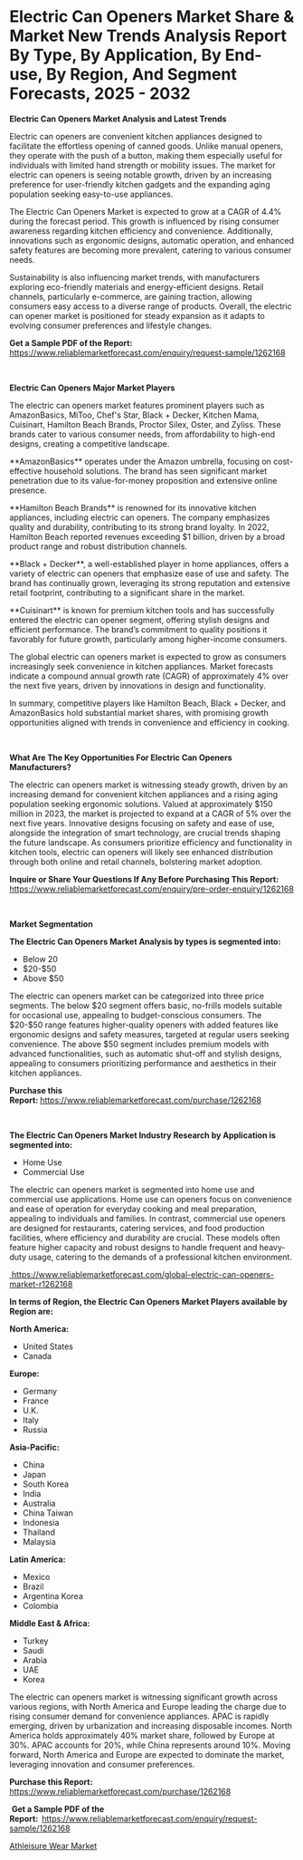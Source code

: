 <p><h1>Electric Can Openers Market Share & Market New Trends Analysis Report By Type, By Application, By End-use, By Region, And Segment Forecasts, 2025 - 2032</h1></p><p><strong>Electric Can Openers Market Analysis and Latest Trends</strong></p>
<p><p>Electric can openers are convenient kitchen appliances designed to facilitate the effortless opening of canned goods. Unlike manual openers, they operate with the push of a button, making them especially useful for individuals with limited hand strength or mobility issues. The market for electric can openers is seeing notable growth, driven by an increasing preference for user-friendly kitchen gadgets and the expanding aging population seeking easy-to-use appliances.</p><p>The Electric Can Openers Market is expected to grow at a CAGR of 4.4% during the forecast period. This growth is influenced by rising consumer awareness regarding kitchen efficiency and convenience. Additionally, innovations such as ergonomic designs, automatic operation, and enhanced safety features are becoming more prevalent, catering to various consumer needs. </p><p>Sustainability is also influencing market trends, with manufacturers exploring eco-friendly materials and energy-efficient designs. Retail channels, particularly e-commerce, are gaining traction, allowing consumers easy access to a diverse range of products. Overall, the electric can opener market is positioned for steady expansion as it adapts to evolving consumer preferences and lifestyle changes.</p></p>
<p><strong>Get a Sample PDF of the Report:&nbsp;</strong> <a href="https://www.reliablemarketforecast.com/enquiry/request-sample/1262168?utm_campaign=1833&utm_medium=2&utm_source=Github&utm_content=ia&utm_term=06022025&utm_id=electric-can-openers">https://www.reliablemarketforecast.com/enquiry/request-sample/1262168</a></p>
<p>&nbsp;</p>
<p><strong>Electric Can Openers Major Market Players</strong></p>
<p><p>The electric can openers market features prominent players such as AmazonBasics, MiToo, Chef's Star, Black + Decker, Kitchen Mama, Cuisinart, Hamilton Beach Brands, Proctor Silex, Oster, and Zyliss. These brands cater to various consumer needs, from affordability to high-end designs, creating a competitive landscape.</p><p>**AmazonBasics** operates under the Amazon umbrella, focusing on cost-effective household solutions. The brand has seen significant market penetration due to its value-for-money proposition and extensive online presence.</p><p>**Hamilton Beach Brands** is renowned for its innovative kitchen appliances, including electric can openers. The company emphasizes quality and durability, contributing to its strong brand loyalty. In 2022, Hamilton Beach reported revenues exceeding $1 billion, driven by a broad product range and robust distribution channels.</p><p>**Black + Decker**, a well-established player in home appliances, offers a variety of electric can openers that emphasize ease of use and safety. The brand has continually grown, leveraging its strong reputation and extensive retail footprint, contributing to a significant share in the market.</p><p>**Cuisinart** is known for premium kitchen tools and has successfully entered the electric can opener segment, offering stylish designs and efficient performance. The brand’s commitment to quality positions it favorably for future growth, particularly among higher-income consumers.</p><p>The global electric can openers market is expected to grow as consumers increasingly seek convenience in kitchen appliances. Market forecasts indicate a compound annual growth rate (CAGR) of approximately 4% over the next five years, driven by innovations in design and functionality.</p><p>In summary, competitive players like Hamilton Beach, Black + Decker, and AmazonBasics hold substantial market shares, with promising growth opportunities aligned with trends in convenience and efficiency in cooking.</p></p>
<p>&nbsp;</p>
<p><strong>What Are The Key Opportunities For Electric Can Openers Manufacturers?</strong></p>
<p><p>The electric can openers market is witnessing steady growth, driven by an increasing demand for convenient kitchen appliances and a rising aging population seeking ergonomic solutions. Valued at approximately $150 million in 2023, the market is projected to expand at a CAGR of 5% over the next five years. Innovative designs focusing on safety and ease of use, alongside the integration of smart technology, are crucial trends shaping the future landscape. As consumers prioritize efficiency and functionality in kitchen tools, electric can openers will likely see enhanced distribution through both online and retail channels, bolstering market adoption.</p></p>
<p><strong>Inquire or Share Your Questions If Any Before Purchasing This Report:</strong> <a href="https://www.reliablemarketforecast.com/enquiry/pre-order-enquiry/1262168?utm_campaign=1833&utm_medium=2&utm_source=Github&utm_content=ia&utm_term=06022025&utm_id=electric-can-openers">https://www.reliablemarketforecast.com/enquiry/pre-order-enquiry/1262168</a></p>
<p>&nbsp;</p>
<p><strong>Market Segmentation</strong></p>
<p><strong>The Electric Can Openers Market Analysis by types is segmented into:</strong></p>
<p><ul><li>Below 20</li><li>$20-$50</li><li>Above $50</li></ul></p>
<p><p>The electric can openers market can be categorized into three price segments. The below $20 segment offers basic, no-frills models suitable for occasional use, appealing to budget-conscious consumers. The $20-$50 range features higher-quality openers with added features like ergonomic designs and safety measures, targeted at regular users seeking convenience. The above $50 segment includes premium models with advanced functionalities, such as automatic shut-off and stylish designs, appealing to consumers prioritizing performance and aesthetics in their kitchen appliances.</p></p>
<p><strong>Purchase this Report:&nbsp;</strong><a href="https://www.reliablemarketforecast.com/purchase/1262168?utm_campaign=1833&utm_medium=2&utm_source=Github&utm_content=ia&utm_term=06022025&utm_id=electric-can-openers">https://www.reliablemarketforecast.com/purchase/1262168</a></p>
<p>&nbsp;</p>
<p><strong>The Electric Can Openers Market Industry Research by Application is segmented into:</strong></p>
<p><ul><li>Home Use</li><li>Commercial Use</li></ul></p>
<p><p>The electric can openers market is segmented into home use and commercial use applications. Home use can openers focus on convenience and ease of operation for everyday cooking and meal preparation, appealing to individuals and families. In contrast, commercial use openers are designed for restaurants, catering services, and food production facilities, where efficiency and durability are crucial. These models often feature higher capacity and robust designs to handle frequent and heavy-duty usage, catering to the demands of a professional kitchen environment.</p></p>
<p><a href="https://www.reliablemarketforecast.com/global-electric-can-openers-market-r1262168?utm_campaign=1833&utm_medium=2&utm_source=Github&utm_content=ia&utm_term=06022025&utm_id=electric-can-openers">&nbsp;https://www.reliablemarketforecast.com/global-electric-can-openers-market-r1262168</a></p>
<p><strong>In terms of Region, the Electric Can Openers Market Players available by Region are:</strong></p>
<p>
    <p> <strong> North America: </strong>
        <ul>
            <li>United States</li>
            <li>Canada</li>
        </ul>
        </p> 
    <p> <strong> Europe: </strong>
        <ul>
            <li>Germany</li>
            <li>France</li>
            <li>U.K.</li>
            <li>Italy</li>
            <li>Russia</li>
        </ul>
        </p> 
    <p> <strong> Asia-Pacific: </strong>
        <ul>
            <li>China</li>
            <li>Japan</li>
            <li>South Korea</li>
            <li>India</li>
            <li>Australia</li>
            <li>China Taiwan</li>
            <li>Indonesia</li>
            <li>Thailand</li>
            <li>Malaysia</li>
        </ul>
        </p> 
    <p> <strong> Latin America: </strong>
        <ul>
            <li>Mexico</li>
            <li>Brazil</li>
            <li>Argentina Korea</li>
            <li>Colombia</li>
        </ul>
        </p> 
    <p> <strong> Middle East & Africa: </strong>
        <ul>
            <li>Turkey</li>
            <li>Saudi</li>
            <li>Arabia</li>
            <li>UAE</li>
            <li>Korea</li>
        </ul>
    </p>
    </p>
<p><p>The electric can openers market is witnessing significant growth across various regions, with North America and Europe leading the charge due to rising consumer demand for convenience appliances. APAC is rapidly emerging, driven by urbanization and increasing disposable incomes. North America holds approximately 40% market share, followed by Europe at 30%. APAC accounts for 20%, while China represents around 10%. Moving forward, North America and Europe are expected to dominate the market, leveraging innovation and consumer preferences.</p></p>
<p><strong>Purchase this Report: </strong><a href="https://www.reliablemarketforecast.com/purchase/1262168?utm_campaign=1833&utm_medium=2&utm_source=Github&utm_content=ia&utm_term=06022025&utm_id=electric-can-openers">https://www.reliablemarketforecast.com/purchase/1262168</a></p>
<p>&nbsp;<strong>Get a Sample PDF of the Report:&nbsp;&nbsp;</strong><a href="https://www.reliablemarketforecast.com/enquiry/request-sample/1262168?utm_campaign=1833&utm_medium=2&utm_source=Github&utm_content=ia&utm_term=06022025&utm_id=electric-can-openers">https://www.reliablemarketforecast.com/enquiry/request-sample/1262168</a></p>
<p><strong></strong></p>
<p><p><a href="https://github.com/FassouRP/Market-Research-Report-List-7/blob/main/athleisure-wear-market.md?utm_campaign=1833&utm_medium=2&utm_source=Github&utm_content=ia&utm_term=06022025&utm_id=electric-can-openers">Athleisure Wear Market</a></p></p>
